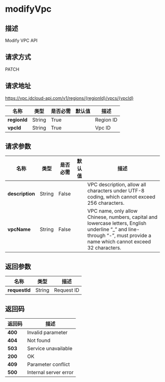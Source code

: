 # modifyVpc


## 描述
Modify VPC API

## 请求方式
PATCH

## 请求地址
https://vpc.jdcloud-api.com/v1/regions/{regionId}/vpcs/{vpcId}

|名称|类型|是否必需|默认值|描述|
|---|---|---|---|---|
|**regionId**|String|True| |Region ID|
|**vpcId**|String|True| |Vpc ID|

## 请求参数
|名称|类型|是否必需|默认值|描述|
|---|---|---|---|---|
|**description**|String|False| |VPC description, allow all characters under UTF-8 coding, which cannot exceed 256 characters.|
|**vpcName**|String|False| |VPC name, only allow Chinese, numbers, capital and lowercase letters, English underline “_” and line-through “-”, must provide a name which cannot exceed 32 characters.|


## 返回参数
|名称|类型|描述|
|---|---|---|
|**requestId**|String|Request ID|


## 返回码
|返回码|描述|
|---|---|
|**400**|Invalid parameter|
|**404**|Not found|
|**503**|Service unavailable|
|**200**|OK|
|**409**|Parameter conflict |
|**500**|Internal server error|
